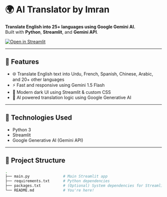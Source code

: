 # 🌍 AI Translator by Imran

**Translate English into 25+ languages using Google Gemini AI.**  
Built with **Python**, **Streamlit**, and **Gemini API**.

[![Open in Streamlit](https://static.streamlit.io/badges/streamlit_badge_black_white.svg)](https://ai-translator-6ykbzvzy9dgzt3f3mwxwfr.streamlit.app/)

---

## 📌 Features

- 🌐 Translate English text into Urdu, French, Spanish, Chinese, Arabic, and 20+ other languages
- ⚡ Fast and responsive using Gemini 1.5 Flash
- 🎨 Modern dark UI using Streamlit & custom CSS
- 🧠 AI powered translation logic using Google Generative AI

---

## 🚀 Technologies Used

- Python 3
- Streamlit
- Google Generative AI (Gemini API)

---

## 📂 Project Structure

```bash
.
├── main.py               # Main Streamlit app
├── requirements.txt      # Python dependencies
├── packages.txt          # (Optional) System dependencies for Streamlit Cloud
└── README.md             # You're here!
